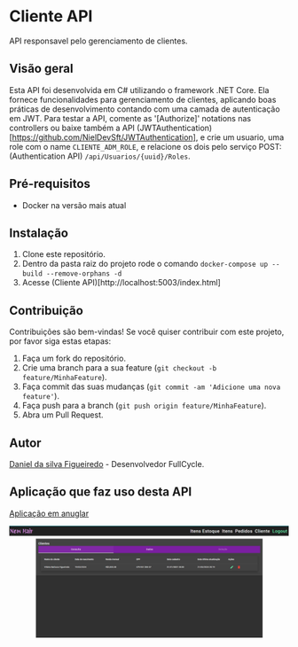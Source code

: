 # Cliente API

API responsavel pelo gerenciamento de clientes.

## Visão geral

Esta API foi desenvolvida em C# utilizando o framework .NET Core. Ela fornece funcionalidades para gerenciamento de clientes, aplicando boas práticas de desenvolvimento contando com uma camada de autenticação em JWT.
Para testar a API, comente as '[Authorize]' notations nas controllers ou baixe também a API (JWTAuthentication)[https://github.com/NielDevSft/JWTAuthentication], e crie um usuario, uma role com o name `CLIENTE_ADM_ROLE`, e relacione os dois pelo serviço POST: (Authentication API) `/api/Usuarios/{uuid}/Roles`.

## Pré-requisitos

- Docker na versão mais atual

## Instalação

1. Clone este repositório.
2. Dentro da pasta raiz do projeto rode o comando `docker-compose up --build --remove-orphans -d`
3. Acesse (Cliente API)[http://localhost:5003/index.html]

## Contribuição

Contribuições são bem-vindas! Se você quiser contribuir com este projeto, por favor siga estas etapas:

1. Faça um fork do repositório.
2. Crie uma branch para a sua feature (`git checkout -b feature/MinhaFeature`).
3. Faça commit das suas mudanças (`git commit -am 'Adicione uma nova feature'`).
4. Faça push para a branch (`git push origin feature/MinhaFeature`).
5. Abra um Pull Request.

## Autor

[Daniel da silva Figueiredo](https://github.com/NielDevSft) - Desenvolvedor FullCycle.

## Aplicação que faz uso desta API

[Aplicação em anuglar](https://github.com/NielDevSft/empresa)

![Tela de listagem de clientes](print-scream-cliente-crud.png)

